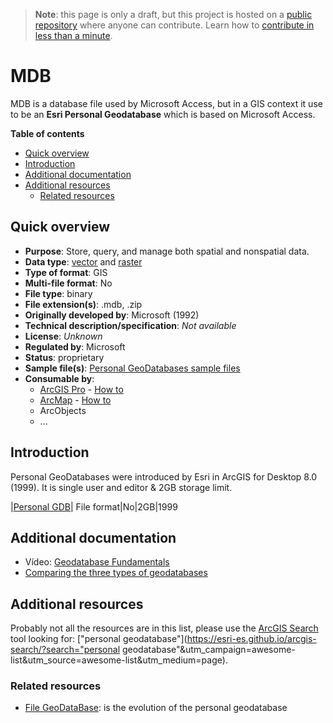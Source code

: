 > **Note**: this page is only a draft, but this project is hosted on a [public repository](https://github.com/hhkaos/awesome-arcgis) where anyone can contribute. Learn how to [contribute in less than a minute](https://github.com/hhkaos/awesome-arcgis/blob/master/CONTRIBUTING.md#contributions).

# MDB

MDB is a database file used by Microsoft Access, but in a GIS context it use to be an **Esri Personal Geodatabase** which is based on Microsoft Access.

<!-- START doctoc generated TOC please keep comment here to allow auto update -->
<!-- DON'T EDIT THIS SECTION, INSTEAD RE-RUN doctoc TO UPDATE -->
**Table of contents**

- [Quick overview](#quick-overview)
- [Introduction](#introduction)
- [Additional documentation](#additional-documentation)
- [Additional resources](#additional-resources)
  - [Related resources](#related-resources)

<!-- END doctoc generated TOC please keep comment here to allow auto update -->

## Quick overview

* **Purpose**: Store, query, and manage both spatial and nonspatial data.
* **Data type**: [vector](../../../data-types/vector/README.md) and [raster](../../../data-types/raster/README.md)
* **Type of format**: GIS
* **Multi-file format**: No
* **File type**: binary
* **File extension(s)**: .mdb, .zip
* **Originally developed by**: Microsoft (1992)
* **Technical description/specification**: *Not available*
* **License**: *Unknown*
* **Regulated by**: Microsoft
* **Status**: proprietary
* **Sample file(s)**: [Personal GeoDatabases sample files](https://www.state.nj.us/transportation/refdata/countysidewalks/downloads.shtm)
* **Consumable by**:
    * [ArcGIS Pro](../../../../products/arcgis-desktop/arcgis-pro/README.md) - [How to](http://pro.arcgis.com/en/pro-app/help/projects/connect-to-a-database.htm)
    * [ArcMap](../../../../products/arcgis-desktop/arcmap-arccatalog/README.md) - [How to](http://desktop.arcgis.com/en/arcmap/latest/manage-data/using-arccatalog/connect-to-file-or-personal-geodatabase.htm)
    * ArcObjects
    * ...

## Introduction

Personal GeoDatabases were introduced by Esri in ArcGIS for Desktop 8.0 (1999). It is single user and editor & 2GB storage limit.

|[Personal GDB](../file-formats/mdb/README.md)| File format|No|2GB|1999

## Additional documentation

* Vídeo: [Geodatabase Fundamentals](https://www.youtube.com/watch?v=ocSd7NxPvBg)
* [Comparing the three types of geodatabases](http://desktop.arcgis.com/en/arcmap/latest/manage-data/geodatabases/types-of-geodatabases.htm)

## Additional resources

Probably not all the resources are in this list, please use the [ArcGIS Search](https://esri-es.github.io/arcgis-search/) tool looking for: ["personal geodatabase"](https://esri-es.github.io/arcgis-search/?search="personal geodatabase"&utm_campaign=awesome-list&utm_source=awesome-list&utm_medium=page).

### Related resources

* [File GeoDataBase](../gdb/README.md): is the evolution of the personal geodatabase
